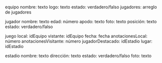 equipo
nombre: texto
logo: texto
estado: verdadero/falso
jugadores: arreglo de jugadores

jugador
nombre: texto
edad: número
apodo: texto
foto: texto
posición: texto
estado: verdadero/falso

juego
local: idEquipo
vistante: idEquipo
fecha: fecha
anotacionesLocal: número
anotacionesVisitante: número
jugadorDestacado: idEstadio
lugar: idEstadio

estadio
nombre: texto
dirección: texto
estado: verdadero/falso
foto: texto
